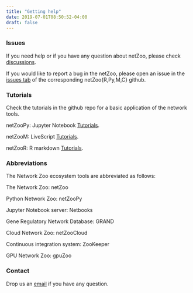 ```yaml
---
title: "Getting help"
date: 2019-07-01T08:50:52-04:00
draft: false
---
```


### Issues

If you need help or if you have any question about netZoo, please check [discussions](https://github.com/netZoo/netZooR/discussions).

If you would like to report a bug in the netZoo, please open an issue in the [issues tab](https://github.com/netZoo/netZooM/issues) of the corresponding netZoo{R,Py,M,C} github.

### Tutorials

Check the tutorials in the github repo for a basic application of the network tools.

netZooPy: Jupyter Notebook [Tutorials](https://netzoopy.readthedocs.io/en/latest/tutos/index.html).

netZooM: LiveScript [Tutorials](https://netzoom.readthedocs.io/en/latest/tutos/index.html).

netZooR: R markdown [Tutorials](https://github.com/netZoo/netZooR/tree/master/vignettes).

### Abbreviations

The Network Zoo ecosystem tools are abbreviated as follows:

The Network Zoo: netZoo

Python Network Zoo: netZooPy

Jupyter Notebook server: Netbooks

Gene Regulatory Network Database: GRAND

Cloud Network Zoo: netZooCloud

Continuous integration system: ZooKeeper

GPU Network Zoo: gpuZoo

### Contact
Drop us an [email](mailto:benguebila@hsph.harvard.edu) if you have any question.
